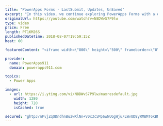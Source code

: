 ```yaml
---
title: "PowerApps Forms - LastSubmit, Updates, UnSaved"
excerpt: "In this video, we continue exploring PowerApps Forms with a deep dive into a couple of the more complex special properties. We talk about LastSubmit, Updates, and Unsaved and how to put them to use in your apps.   The start of the PowerApps Flow Series - https://www.youtube.com/watch?v=yT4gGVunU0o  PowerApps"
originalUrl: https://youtube.com/watch?v=N8DWvS7P9lw
type: video
price: Free
length: PT16M26S
publishedDateTime: 2018-08-07T19:59:15Z
heat: 60

featuredContent: "<iframe width=\"800\" height=\"500\" frameborder=\"0\" src=\"https://www.youtube.com/embed/N8DWvS7P9lw\" allow=\"accelerometer; autoplay; encrypted-media; gyroscope; picture-in-picture\" allowfullscreen></iframe>"

provider:
  name: PowerApps911
  domain: powerapps911.com

topics:
  - Power Apps

images:
  - url: https://i.ytimg.com/vi/N8DWvS7P9lw/maxresdefault.jpg
    width: 1280
    height: 720
    isCached: true

secured: "ghtpJ/nPvjZqQDndhnBuzwXlNn+V0x3c5Mp6wNUGgWju/LWvUD8yRMBMT6KBNqh4rFnXwkz36m1f8ETXaeJEP8ZUbQGqUeUtAQaw3pi0L6mUVibtLf2KRQzxEzV3Y2OHPSn8x2eV1EcDdTuAlTiz8MrbD7oZEo3LZxXfTA09U+b2g32gTgiwEbbUBPqPOVo9NFrPNfx6SdFSGf1Xz3c+wKsNI7x2dDUE8NqQD+E2zBW3OYTWt9oZ0mSTLOOO2FL5dVft5hbbbYe3pMzI9CtdJub4vzTz8nhoJ14x+PXxEM/lQM7OvZmQEJSzhcjN1J56ZbiaiCIpy575FkGZm2yZA7D16PTt8V4+4c6hQvj/aMAd6C+yTEtWbN8mSwmibgipYvDGNFvS2Ri17W3Vcf5Z1oudOFfA8fikTmMTqug8ph8=;IRH0eAOr++Jjf+4rbDBmXg=="
---
```


